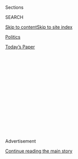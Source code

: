 <div id="app">

<div>

<div>

<div>

<div class="NYTAppHideMasthead css-1q2w90k e1suatyy0">

<div class="section css-ui9rw0 e1suatyy2">

<div class="css-eph4ug er09x8g0">

<div class="css-6n7j50">

</div>

<span class="css-1dv1kvn">Sections</span>

<div class="css-10488qs">

<span class="css-1dv1kvn">SEARCH</span>

</div>

[Skip to content](#site-content)[Skip to site
index](#site-index)

</div>

<div id="masthead-section-label" class="css-1wr3we4 eaxe0e00">

[Politics](https://www.nytimes3xbfgragh.onion/section/politics)

</div>

<div class="css-10698na e1huz5gh0">

</div>

</div>

<div id="masthead-bar-one" class="section hasLinks css-15hmgas e1csuq9d3">

<div class="css-uqyvli e1csuq9d0">

</div>

<div class="css-1uqjmks e1csuq9d1">

</div>

<div class="css-9e9ivx">

[](https://myaccount.nytimes3xbfgragh.onion/auth/login?response_type=cookie&client_id=vi)

</div>

<div class="css-1bvtpon e1csuq9d2">

[Today’s
Paper](https://www.nytimes3xbfgragh.onion/section/todayspaper)

</div>

</div>

</div>

</div>

<div data-aria-hidden="false">

<div id="site-content" data-role="main">

<div>

<div class="css-1aor85t" style="opacity:0.000000001;z-index:-1;visibility:hidden">

<div class="css-1hqnpie">

<div class="css-epjblv">

<span class="css-17xtcya">[Politics](/section/politics)</span><span class="css-x15j1o">|</span><span class="css-fwqvlz">Gavin
Newsom and John Cox to Compete in California Election for
Governor</span>

</div>

<div class="css-k008qs">

<div class="css-1iwv8en">

<span class="css-18z7m18"></span>

<div>

</div>

</div>

<span class="css-1n6z4y">https://nyti.ms/2HogVpy</span>

<div class="css-1705lsu">

<div class="css-4xjgmj">

<div class="css-4skfbu" data-role="toolbar" data-aria-label="Social Media Share buttons, Save button, and Comments Panel with current comment count" data-testid="share-tools">

  - 
  - 
  - 
  - 
    
    <div class="css-6n7j50">
    
    </div>

  - 
  - 

</div>

</div>

</div>

</div>

</div>

</div>

<div class="css-13pd83m">

</div>

<div id="top-wrapper" class="css-1sy8kpn">

<div id="top-slug" class="css-l9onyx">

Advertisement

</div>

[Continue reading the main
story](#after-top)

<div class="ad top-wrapper" style="text-align:center;height:100%;display:block;min-height:250px">

<div id="top" class="place-ad" data-position="top" data-size-key="top">

</div>

</div>

<div id="after-top">

</div>

</div>

<div id="sponsor-wrapper" class="css-1hyfx7x">

<div id="sponsor-slug" class="css-19vbshk">

Supported by

</div>

[Continue reading the main
story](#after-sponsor)

<div id="sponsor" class="ad sponsor-wrapper" style="text-align:center;height:100%;display:block">

</div>

<div id="after-sponsor">

</div>

</div>

<div class="css-1vkm6nb ehdk2mb0">

# Gavin Newsom and John Cox to Compete in California Election for Governor

</div>

![<span class="css-16f3y1r e13ogyst0">Gavin Newsom is the Democratic
lieutenant governor and former mayor of San Francisco. John Cox is a
Republican businessman backed by President Trump. The two will face off
in the race for governor in
November.</span><span class="css-cch8ym"><span class="css-1dv1kvn">Credit</span><span class="css-cnj6d5 e1z0qqy90" itemprop="copyrightHolder"><span class="css-1ly73wi e1tej78p0">Credit...</span><span>The
New York
Times</span></span></span>](https://static01.graylady3jvrrxbe.onion/images/2018/06/06/us/06CALIFORNIA-dypt/06NEWSOM-COMBO-videoSixteenByNine3000.jpg)

<div class="css-xt80pu e12qa4dv0">

<div class="css-18e8msd">

<div class="css-vp77d3 epjyd6m0">

<div class="css-1baulvz">

By [<span class="css-1baulvz" itemprop="name">Adam
Nagourney</span>](http://www.nytimes3xbfgragh.onion/by/adam-nagourney)
and [<span class="css-1baulvz last-byline" itemprop="name">Alexander
Burns</span>](http://www.nytimes3xbfgragh.onion/by/alexander-burns)

</div>

</div>

  - June 6,
    2018

  - 
    
    <div class="css-4xjgmj">
    
    <div class="css-d8bdto" data-role="toolbar" data-aria-label="Social Media Share buttons, Save button, and Comments Panel with current comment count" data-testid="share-tools">
    
      - 
      - 
      - 
      - 
        
        <div class="css-6n7j50">
        
        </div>
    
      - 
      - 
    
    </div>
    
    </div>

</div>

</div>

<div class="section meteredContent css-1r7ky0e" name="articleBody" itemprop="articleBody">

<div class="css-1fanzo5 StoryBodyCompanionColumn">

<div class="css-53u6y8">

LOS ANGELES — Gavin Newsom, the Democratic lieutenant governor and
former mayor of San Francisco, took a major step Tuesday in his bid to
become California’s next governor, [capturing one of two
spots](https://vote.sos.ca.gov/returns/governor)on the November ballot
as the state moved closer to the end of the era of Gov. Jerry Brown.

John Cox, a Republican businessman backed by President Trump, captured
the other spot, setting up what is — at best — a very long-shot bid for
Mr. Cox in a decidedly Democratic state where Mr. Trump lost by nearly
four million votes.

Mr. Cox’s showing represented a major tactical victory for national
Republicans as they seek to protect seven Republican-held congressional
seats in California that Democrats are targeting as they try to
recapture the House. Republican leaders, including Kevin McCarthy, the
House majority leader who comes from central California, had feared that
having no Republicans running for a high-profile statewide office would
diminish turnout among party voters in the fall.

Importantly, Democrats seemed poised to avoid the disaster they feared
in House races: Being shut out of the November balloting under the
state’s so-called “top-two’’ primary system, in which only the top two
finishers advance to the general election. But many of the districts had
crowded primaries and in some of them votes were still being counted
early Wednesday morning.

</div>

</div>

<div class="css-1fanzo5 StoryBodyCompanionColumn">

<div class="css-53u6y8">

The[most-watched races
here](https://www.nytimes3xbfgragh.onion/interactive/2018/06/01/us/elections/california-house-primary.html)
were seven congressional districts that Hillary Clinton carried in 2016
and that are now held by Republicans. Democrats are aiming to capture
those seats in November, a linchpin of their strategy to take back
control of the
House.

</div>

</div>

<div style="max-width:100%;margin:0 auto">

<div class="css-17dprlf" data-id="100000005940439" data-slug="california-house-results" style="max-width:600px">

</div>

</div>

<div class="css-1fanzo5 StoryBodyCompanionColumn">

<div class="css-53u6y8">

\[*[Here are results from New Jersey and the other states that voted
Tuesday.](https://www.nytimes3xbfgragh.onion/2018/06/05/us/politics/primary-elections-new-jersey.html)*\]

The November race between Mr. Newsom and Mr. Cox promises to be, in
part, a fight over Mr. Trump, and one in which the liberal Democrats who
embraced Mr. Newsom have a clear advantage. The election is taking place
at a critical time as California is enmeshed in a protracted fight with
the Trump administration on range of battlefields, including
environmental protections, immigration and offshore oil drilling. And on
Tuesday night, both candidates invoked Mr. Trump in dueling remarks to
supporters.

</div>

</div>

<div class="css-79elbk" data-testid="photoviewer-wrapper">

<div class="css-z3e15g" data-testid="photoviewer-wrapper-hidden">

</div>

<div class="css-1a48zt4 ehw59r15" data-testid="photoviewer-children">

![<span class="css-16f3y1r e13ogyst0" data-aria-hidden="true">John Cox,
a Republican candidate for governor, spoke to supporters during a
primary night party in San
Diego.</span><span class="css-cnj6d5 e1z0qqy90" itemprop="copyrightHolder"><span class="css-1ly73wi e1tej78p0">Credit...</span><span>Andrew
Cullen for The New York
Times</span></span>](https://static01.graylady3jvrrxbe.onion/images/2018/06/06/us/06california6/06california6-articleLarge.jpg?quality=75&auto=webp&disable=upscale)

</div>

</div>

<div class="css-1fanzo5 StoryBodyCompanionColumn">

<div class="css-53u6y8">

“It looks like voters will have a real choice this November — between a
governor who is going to stand up to Donald Trump and a foot soldier in
his war on California,” Mr. Newsom told hundreds of supporters at a San
Francisco nightclub, as he pledged to push for guaranteed health care
for all and “a Marshall Plan for affordable housing.”

</div>

</div>

<div class="css-1fanzo5 StoryBodyCompanionColumn">

<div class="css-53u6y8">

Mr. Cox, speaking to friends and donors in San Diego, continually
painted Mr. Newsom as “part of the status quo” and knocked the
Democrat's attacks on Mr. Trump.

“It wasn’t Donald Trump that made California the highest-taxed state in
the country, it was Gavin Newsom and the Democrats,” Mr. Cox said.

Running far behind in the governor’s primary race was Antonio R.
Villaraigosa, a Democrat and former Los Angeles mayor.

In the race for United States Senate, Dianne Feinstein easily won a spot
on the November ballot in what by every indication looks like an easy
race this fall — no matter who ends up running against her.

Among the seven highly competitive House races in California, Democrats
battled for months to avoid getting shut out from the November ballot
under the state’s “top two” election system: The two leading
vote-getters, regardless of party, will go on to face each other in
November.

</div>

</div>

<div class="css-79elbk" data-testid="photoviewer-wrapper">

<div class="css-z3e15g" data-testid="photoviewer-wrapper-hidden">

</div>

<div class="css-1a48zt4 ehw59r15" data-testid="photoviewer-children">

<div class="css-1xdhyk6 erfvjey0">

<span class="css-1ly73wi e1tej78p0">Image</span>

<div class="css-zjzyr8">

<div data-testid="lazyimage-container" style="height:257.77777777777777px">

</div>

</div>

</div>

<span class="css-16f3y1r e13ogyst0" data-aria-hidden="true">Antonio
Villaraigosa spoke to supporters at his primary night party in Los
Angeles on
Tuesday.</span><span class="css-cnj6d5 e1z0qqy90" itemprop="copyrightHolder"><span class="css-1ly73wi e1tej78p0">Credit...</span><span>Melissa
Lyttle for The New York Times</span></span>

</div>

</div>

<div class="css-1fanzo5 StoryBodyCompanionColumn">

<div class="css-53u6y8">

\[*[Get live results from all the races in
California](https://www.nytimes3xbfgragh.onion/interactive/2018/06/05/us/elections/results-california-primary-elections.html?action=click&module=Intentional&pgtype=Article)*[.](https://www.nytimes3xbfgragh.onion/interactive/2018/06/05/us/elections/results-california-primary-elections.html?action=click&module=Intentional&pgtype=Article)\]

California may be the single most important battleground for Democrats
in their drive to claim a majority in Congress. Mr. Trump is intensely
unpopular in the state, and broad backlash against his administration
could help Democrats seize perhaps a third of the 23 seats they need to
regain power.

</div>

</div>

<div class="css-1fanzo5 StoryBodyCompanionColumn">

<div class="css-53u6y8">

Yet California’s unusual open-primary system has become a difficult
obstacle for Democrats, as a horde of candidates on the left have
divided up Democratic votes and threatened to let Republicans monopolize
the general election.

The national Democratic Party has spent millions in California in recent
weeks to attack Republican candidates in television ads, aiming to drive
down their support and create more space for Democratic candidates to
rise. And party leaders in Washington backed Gil Cisneros, a Navy
veteran who won the California lottery, and Harley Rouda, a wealthy real
estate executive, for a pair of Republican-held districts in Orange
County that Mrs. Clinton carried in the presidential election.

Both Mr. Cisneros and Mr. Rouda appeared to stand a good chance of
making it into the general election, but both races were still too close
overnight for the top two finishers to be determined.

Voting took place across the state under a cloud of confusion as voters
tried to navigate their way through the top two system. And in a
potentially unnerving sign for some Democrats, the Los Angeles County
clerk revealed Tuesday night that a printing error had improperly left
about 119,000 names off voting rosters in the area — a development that
Mr. Villaraigosa called “infuriating” as he urged affected voters to
cast provisional ballots.

Earlier in the day, at Laguna Beach City Hall, Aggie Dougherty had to
thumb through the sample ballot packet she carried with her to remember
which Democrat she had chosen after more than a dozen candidates
inundated the 48th Congressional District with campaign material in
their bid to unseat Dana Rohrabacher, a particularly embattled
Republican.

</div>

</div>

<div class="css-79elbk" data-testid="photoviewer-wrapper">

<div class="css-z3e15g" data-testid="photoviewer-wrapper-hidden">

</div>

<div class="css-1a48zt4 ehw59r15" data-testid="photoviewer-children">

<div class="css-1xdhyk6 erfvjey0">

<span class="css-1ly73wi e1tej78p0">Image</span>

<div class="css-zjzyr8">

<div data-testid="lazyimage-container" style="height:257.77777777777777px">

</div>

</div>

</div>

<span class="css-16f3y1r e13ogyst0" data-aria-hidden="true">Gavin Newsom
took photos with voters in Oakland on
Tuesday.</span><span class="css-cnj6d5 e1z0qqy90" itemprop="copyrightHolder"><span class="css-1ly73wi e1tej78p0">Credit...</span><span>Jim
Wilson/The New York Times</span></span>

</div>

</div>

<div class="css-1fanzo5 StoryBodyCompanionColumn">

<div class="css-53u6y8">

Ms. Dougherty, 67, a bookkeeper, settled on Harley Rouda, the candidate
endorsed by the Democratic Congressional Campaign Committee. Still, as
she went into the voting booth, she realized she had to check to
remember whom she had picked off the long list of Democrats.

</div>

</div>

<div class="css-1fanzo5 StoryBodyCompanionColumn">

<div class="css-53u6y8">

“Oh, right,” she said. “Harley.”

Turnout appeared light during much of the day. A June primary
historically has not drawn voters to the polls in particularly high
numbers — even one that has drawn this kind of national attention. About
2.5 million votes had been received by mail as of Tuesday. (California
voters are permitted to vote by mail through the end of Election Day.)
Which is not to say the candidates were not trying to pique voters’
interest.

“I literally could not go through my work day without getting flooded
with calls,” said Tim Cain, 52, a video game developer in Orange County.
“I basically said, my phone is no longer available.”

With voting in progress, Mr. Trump prodded California conservatives to
support Mr. Cox again on Tuesday morning, [promising on
Twitter](https://twitter.com/realDonaldTrump/status/1003985427970314246)
that the long-shot Republican would “make a BIG difference” as governor.
And the president encouraged Republicans to turn out in the
congressional elections, [offering a
version](https://twitter.com/realDonaldTrump/status/1003987298072002565)
of the argument his party is expected to deliver across the country this
fall: “Keep our country out of the hands of High Tax, High Crime Nancy
Pelosi.”

Mr. Cox repeatedly aligned himself with Mr. Trump in his remarks to
supporters Tuesday night. Even his closing message carried a slight echo
of Mr. Trump’s “Make America Great Again” campaign slogan: “Let’s
together make California the Golden State once again.”

Robert DeRose, a close friend of Mr. Cox, said he believed the
Republican could win in November if he made it to the general election.
Mr. DeRose contended that dissatisfaction with taxes would lead many
voters to support Mr.
Cox.

</div>

</div>

<div class="css-79elbk" data-testid="photoviewer-wrapper">

<div class="css-z3e15g" data-testid="photoviewer-wrapper-hidden">

</div>

<div class="css-1a48zt4 ehw59r15" data-testid="photoviewer-children">

<div class="css-1xdhyk6 erfvjey0">

<span class="css-1ly73wi e1tej78p0">Image</span>

<div class="css-zjzyr8">

<div data-testid="lazyimage-container" style="height:259.7111111111111px">

</div>

</div>

</div>

<span class="css-16f3y1r e13ogyst0" data-aria-hidden="true">Supporters
of Mr. Cox, a Republican businessman backed by President Trump, held
signs on stage at a primary night party in San Diego on
Tuesday.</span><span class="css-cnj6d5 e1z0qqy90" itemprop="copyrightHolder"><span class="css-1ly73wi e1tej78p0">Credit...</span><span>Andrew
Cullen for The New York Times</span></span>

</div>

</div>

<div class="css-1fanzo5 StoryBodyCompanionColumn">

<div class="css-53u6y8">

“This state chases businesspeople away, people like me,” Mr. DeRose
said.

In the governor’s race, Mr. Newsom, 50, had long been viewed as a
leading candidate to replace Mr. Brown, a Democrat retiring at the end
of the year. He has spent much of the past 15 years preparing for this
moment, and that was evident in the strength of his fund-raising and a
broad base of support on Tuesday.

</div>

</div>

<div class="css-1fanzo5 StoryBodyCompanionColumn">

<div class="css-53u6y8">

But it was a somber night for Mr. Villaraigosa, who campaigned
energetically and had a huge burst of financial support from fellow
supporters of charter schools, including Michael Bloomberg, the former
mayor of New York, and Eli Broad, the Los Angeles philanthropist.

In an emotional concession speech that seemed aimed at unifying his
party, Mr. Villaraigosa congratulated Mr. Newsom and Mr. Cox and
encouraged his supporters to “get behind the winner.”

“Gavin, thank you for caring enough about this state to put your hat in
the ring, to run for governor in this state,” Mr. Villaraigosa, flanked
by his family, told a crowd of supporters.

The contest for governor marks the end of a long chapter in California
history. Mr. Brown, 80, is stepping down because of term limits. He has
served two terms now — and two terms in the 1970s — and leaves office
popular and generally respected. But Mr. Brown has struck a decidedly
moderate note during his years in Sacramento — he was well known for
pushing back at what he saw as excesses by the Legislature when it came
to spending or lawmaking — at a time when energy in the Democratic Party
was moving to the left.

For the general election, the map of important congressional races in
California extends well beyond the Southern California seats where
Democrats feared a “top two” fiasco. The party is also choosing
candidates to oppose vulnerable Republicans in the Central Valley and
elsewhere in the suburbs around Los Angeles, where Mr. Trump’s policies
on immigration, taxes and health care have put sitting lawmakers in deep
peril.

Anneliese Gelberg, 21, wanted to vote [for Jess
Phoenix](https://www.nytimes3xbfgragh.onion/2018/05/30/us/politics/jess-phoenix-congress-climate-change.html),
one of three female Democratic candidates running for the House seat in
California’s 25th Congressional District north of Los Angeles. For one,
Ms. Gelberg said, she was more inclined to vote for women. She also
liked Ms. Phoenix’s policies.

But rather than casting her vote for Ms. Phoenix on Tuesday, she said
she voted for one of Ms. Phoenix’s competitors — Bryan Caforio.

“I knew that she didn’t have a lot of backing or support,” Ms. Gelberg
said, over a lunch of grilled cheese and fries. In the end, she added,
she wanted a Democrat to beat the Republican incumbent, Steve Knight,
and she thought Mr. Caforio had a better chance.

</div>

</div>

</div>

<div>

</div>

<div>

</div>

<div>

</div>

<div>

<div id="bottom-wrapper" class="css-1ede5it">

<div id="bottom-slug" class="css-l9onyx">

Advertisement

</div>

[Continue reading the main
story](#after-bottom)

<div id="bottom" class="ad bottom-wrapper" style="text-align:center;height:100%;display:block;min-height:90px">

</div>

<div id="after-bottom">

</div>

</div>

</div>

</div>

</div>

## Site Index

<div>

</div>

## Site Information Navigation

  - [© <span>2020</span> <span>The New York Times
    Company</span>](https://help.nytimes3xbfgragh.onion/hc/en-us/articles/115014792127-Copyright-notice)

<!-- end list -->

  - [NYTCo](https://www.nytco.com/)
  - [Contact
    Us](https://help.nytimes3xbfgragh.onion/hc/en-us/articles/115015385887-Contact-Us)
  - [Work with us](https://www.nytco.com/careers/)
  - [Advertise](https://nytmediakit.com/)
  - [T Brand Studio](http://www.tbrandstudio.com/)
  - [Your Ad
    Choices](https://www.nytimes3xbfgragh.onion/privacy/cookie-policy#how-do-i-manage-trackers)
  - [Privacy](https://www.nytimes3xbfgragh.onion/privacy)
  - [Terms of
    Service](https://help.nytimes3xbfgragh.onion/hc/en-us/articles/115014893428-Terms-of-service)
  - [Terms of
    Sale](https://help.nytimes3xbfgragh.onion/hc/en-us/articles/115014893968-Terms-of-sale)
  - [Site
    Map](https://spiderbites.nytimes3xbfgragh.onion)
  - [Help](https://help.nytimes3xbfgragh.onion/hc/en-us)
  - [Subscriptions](https://www.nytimes3xbfgragh.onion/subscription?campaignId=37WXW)

</div>

</div>

</div>

</div>
